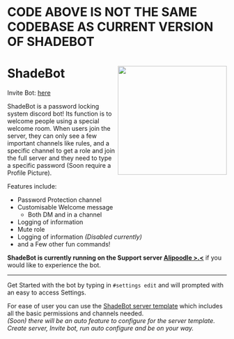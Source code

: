# CODE ABOVE IS NOT THE SAME CODEBASE AS CURRENT VERSION OF SHADEBOT

# ShadeBot <img src="https://alipoodle.moe/i/shadebot.png" align="right" height="250" width="250" />

Invite Bot: [here](https://discordapp.com/oauth2/authorize?client_id=314099620957388801&scope=bot&permissions=268461248)

ShadeBot is a password locking system discord bot! Its function is to welcome people using a special welcome room.
When users join the server, they can only see a few important channels like rules, and a specific channel to get a role and join the full server
and they need to type a specific password (Soon require a Profile Picture).

Features include:
- Password Protection channel
- Customisable Welcome message
	- Both DM and in a channel
- Logging of information
- Mute role
- Logging of information *(Disabled currently)*
- and a Few other fun commands!


**ShadeBot is currently running on the Support server [Alipoodle >.<](https://discord.gg/q7qXQGJ)** if you would like to experience the bot.

---------------


Get Started with the bot by typing in `#settings edit` and will prompted with an easy to access Settings.

For ease of user you can use the [ShadeBot server template](https://discord.new/E6ggEH2BKW6D) which includes all the basic permissions and channels needed.<br>
*(Soon) there will be an auto feature to configure for the server template. Create server, Invite bot, run auto configure and be on your way.*
